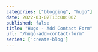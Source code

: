 ```yaml
---
categories: ["blogging", "hugo"]
date: 2022-03-02T13:00:00Z
published: false
title: "Hugo - Add Contact Form"
url: '/hugo-add-contact-form'
series: ['create-blog']
---
```

